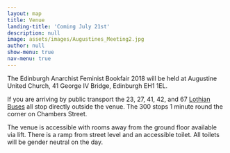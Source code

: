```yaml
---
layout: map
title: Venue
landing-title: 'Coming July 21st'
description: null
image: assets/images/Augustines_Meeting2.jpg
author: null
show-menu: true
nav-menu: true
---
```


The Edinburgh Anarchist Feminist Bookfair 2018 will be held at Augustine United Church, 41 George IV Bridge, Edinburgh EH1 1EL.

If you are arriving by public transport the 23, 27, 41, 42, and 67 [Lothian Buses](https://lothianbuses.co.uk/timetables-and-maps "Lothain Buses timetables and maps") all stop directly outside the venue. The 300 stops 1 minute round the corner on Chambers Street. 

The venue is accessible with rooms away from the ground floor available via lift. There is a ramp from street level and an accessible toilet. All toilets will be gender neutral on the day.

